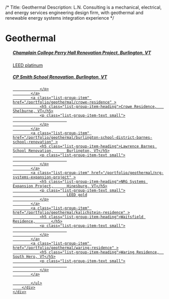 /*
Title: Geothermal
Description: L.N. Consulting is a mechanical, electrical, and energy services engineering design firm, with geothermal and renewable energy systems integration experience
*/


# Geothermal

<div>
	<div class="row">
		<div class="col-md-6" >
			<ul class="list-group">
							<a class="list-group-item" href="/portfolio/geothermal/champlain-college-perry-hall-renovation-project" >
				<h5 class="list-group-item-heading">Champlain College Perry Hall Renovation Project, 	    Burlington, VT</h5>
				<p class="list-group-item-text small">
						    LEED platinum
				</p>
			</a>
			<a class="list-group-item" href="/portfolio/geothermal/burlington-school-district-cp-smith-school-renovation" >
				<h5 class="list-group-item-heading">CP Smith School Renovation, 	    Burlington, VT</h5>
				<p class="list-group-item-text small">
						    
				</p>
			</a>
			<a class="list-group-item" href="/portfolio/geothermal/crowe-residence" >
				<h5 class="list-group-item-heading">Crowe Residence, 	    Shelburne, VT</h5>
				<p class="list-group-item-text small">
						    
				</p>
			</a>
			<a class="list-group-item" href="/portfolio/geothermal/burlington-school-district-barnes-school-renovation" >
				<h5 class="list-group-item-heading">Lawrence Barnes School Renovation, 	    Burlington, VT</h5>
				<p class="list-group-item-text small">
						    
				</p>
			</a>
			<a class="list-group-item" href="/portfolio/geothermal/nrg-systems-expansion-project" >
				<h5 class="list-group-item-heading">NRG Systems Expansion Project, 	    Hinesburg, VT</h5>
				<p class="list-group-item-text small">
						    LEED gold
				</p>
			</a>
			<a class="list-group-item" href="/portfolio/geothermal/kalichstein-residence" >
				<h5 class="list-group-item-heading">Waitsfield Residence, 	    </h5>
				<p class="list-group-item-text small">
						    
				</p>
			</a>
			<a class="list-group-item" href="/portfolio/geothermal/waring-residence" >
				<h5 class="list-group-item-heading">Waring Residence, 	    South Hero, VT</h5>
				<p class="list-group-item-text small">
						    
				</p>
			</a>

			</ul>
		</div>
	</div>
</div>
			
